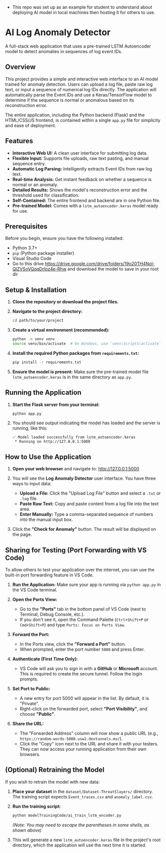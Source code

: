 * This repo was set up as an example for student to understand about deploying AI model in local machines then hosting it for others to use. 

# AI Log Anomaly Detector

A full-stack web application that uses a pre-trained LSTM Autoencoder model to detect anomalies in sequences of log event IDs.

## Overview

This project provides a simple and interactive web interface to an AI model trained for anomaly detection. Users can upload a log file, paste raw log text, or input a sequence of numerical log IDs directly. The application will automatically parse the Event IDs and use a Keras/TensorFlow model to determine if the sequence is normal or anomalous based on its reconstruction error.

The entire application, including the Python backend (Flask) and the HTML/CSS/JS frontend, is contained within a single `app.py` file for simplicity and ease of deployment.

## Features

* **Interactive Web UI:** A clean user interface for submitting log data.
* **Flexible Input:** Supports file uploads, raw text pasting, and manual sequence entry.
* **Automatic Log Parsing:** Intelligently extracts Event IDs from raw log text.
* **Real-time Analysis:** Get instant feedback on whether a sequence is normal or an anomaly.
* **Detailed Results:** Shows the model's reconstruction error and the threshold used for classification.
* **Self-Contained:** The entire frontend and backend are in one Python file.
* **Pre-trained Model:** Comes with a `lstm_autoencoder.keras` model ready for use.

## Prerequisites

Before you begin, ensure you have the following installed:
* Python 3.7+
* `pip` (Python package installer)
* Visual Studio Code
* Go to this drive https://drive.google.com/drive/folders/19o20TH4Nol-QlZVSoVQqqDrloz4e-Rhw   and download the model to save in your root dir

## Setup & Installation

1.  **Clone the repository or download the project files.**

2.  **Navigate to the project directory:**
    ```bash
    cd path/to/your/project
    ```

3.  **Create a virtual environment (recommended):**
    ```bash
    python -m venv venv
    source venv/bin/activate  # On Windows, use `venv\Scripts\activate`
    ```

4.  **Install the required Python packages from `requirements.txt`:**
    ```bash
    pip install -r requirements.txt
    ```

5.  **Ensure the model is present:** Make sure the pre-trained model file `lstm_autoencoder.keras` is in the same directory as `app.py`.

## Running the Application

1.  **Start the Flask server from your terminal:**
    ```bash
    python app.py
    ```

2.  You should see output indicating the model has loaded and the server is running, like this:
    ```
    ✅ Model loaded successfully from lstm_autoencoder.keras
     * Running on http://127.0.0.1:5000
    ```

## How to Use the Application

1.  **Open your web browser** and navigate to:
    http://127.0.0.1:5000

2.  You will see the **Log Anomaly Detector** user interface. You have three ways to input data:
    * **Upload a File:** Click the "Upload Log File" button and select a `.txt` or `.log` file.
    * **Paste Raw Text:** Copy and paste content from a log file into the text area.
    * **Enter Manually:** Type a comma-separated sequence of numbers into the manual input box.

3.  Click the **"Check for Anomaly"** button. The result will be displayed on the page.

## Sharing for Testing (Port Forwarding with VS Code)

To allow others to test your application over the internet, you can use the built-in port forwarding feature in VS Code.

1.  **Run the Application:** Make sure your app is running via `python app.py` in the VS Code terminal.

2.  **Open the Ports View:**
    * Go to the **"Ports"** tab in the bottom panel of VS Code (next to Terminal, Debug Console, etc.).
    * If you don't see it, open the Command Palette (`Ctrl+Shift+P` or `Cmd+Shift+P`) and type `Ports: Focus on Ports View`.

3.  **Forward the Port:**
    * In the Ports view, click the **"Forward a Port"** button.
    * When prompted, enter the port number `5000` and press Enter.

4.  **Authenticate (First Time Only):**
    * VS Code will ask you to sign in with a **GitHub** or **Microsoft** account. This is required to create the secure tunnel. Follow the login prompts.

5.  **Set Port to Public:**
    * A new entry for port 5000 will appear in the list. By default, it is "Private".
    * Right-click on the forwarded port, select **"Port Visibility"**, and choose **"Public"**.

6.  **Share the URL:**
    * The "Forwarded Address" column will now show a public URL (e.g., `https://random-words-5000.usw2.devtunnels.ms/`).
    * Click the "Copy" icon next to the URL and share it with your testers. They can now access your running application from their own browsers.

## (Optional) Retraining the Model

If you wish to retrain the model with new data:

1.  **Place your dataset** in the `dataset/Dataset-ThreatSlayers/` directory. The training script expects `Event_traces.csv` and `anomaly_label.csv`.

2.  **Run the training script:**
    ```bash
    python modelTrainingCode/ai_train_lstm_encoder.py
    ```
    *(Note: You may need to escape the parentheses in some shells, as shown above)*

3.  This will generate a new `lstm_autoencoder.keras` file in the project's root directory, which the application will use the next time it is started.
